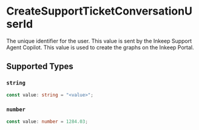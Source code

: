# CreateSupportTicketConversationUserId

The unique identifier for the user. This value is sent by the Inkeep Support Agent Copilot. This value is used to create the graphs on the Inkeep Portal.


## Supported Types

### `string`

```typescript
const value: string = "<value>";
```

### `number`

```typescript
const value: number = 1284.03;
```


